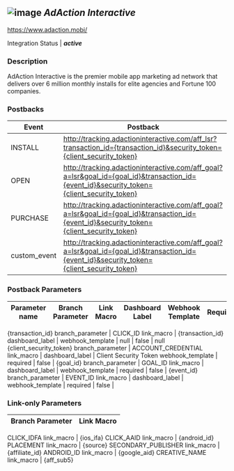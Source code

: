 ## ![image](https://cdn.branch.io/branch-assets/ad-partner-manager/aai_logo_med_trans_black-1509989746768.png)	***AdAction Interactive***
https://www.adaction.mobi/

Integration Status |  ***active***

###  Description
AdAction Interactive is the premier mobile app marketing ad network that delivers over 6 million monthly installs for elite agencies and Fortune 100 companies.

### Postbacks
Event | Postback
--- | ---
INSTALL | http://tracking.adactioninteractive.com/aff_lsr?transaction_id={transaction_id}&security_token={client_security_token}
OPEN | http://tracking.adactioninteractive.com/aff_goal?a=lsr&goal_id={goal_id}&transaction_id={event_id}&security_token={client_security_token}
PURCHASE | http://tracking.adactioninteractive.com/aff_goal?a=lsr&goal_id={goal_id}&transaction_id={event_id}&security_token={client_security_token}
custom_event | http://tracking.adactioninteractive.com/aff_goal?a=lsr&goal_id={goal_id}&transaction_id={event_id}&security_token={client_security_token}

### Postback Parameters
Parameter name | Branch Parameter | Link Macro | Dashboard Label | Webhook Template | Required | Description
--- | --- | --- | --- | --- | --- | --- 
{transaction_id}
branch_parameter | CLICK_ID
link_macro | {transaction_id}
dashboard_label | 
webhook_template | null | false | null
{client_security_token}
branch_parameter | ACCOUNT_CREDENTIAL
link_macro | 
dashboard_label | Client Security Token
webhook_template | 
required | false | 
{goal_id}
branch_parameter | GOAL_ID
link_macro | 
dashboard_label | 
webhook_template | 
required | false | 
{event_id}
branch_parameter | EVENT_ID
link_macro | 
dashboard_label | 
webhook_template | 
required | false | 

### Link-only Parameters
Branch Parameter | Link Macro
--- | ---
CLICK_IDFA
link_macro | {ios_ifa}
CLICK_AAID
link_macro | {android_id}
PLACEMENT
link_macro | {source}
SECONDARY_PUBLISHER
link_macro | {affiliate_id}
ANDROID_ID
link_macro | {google_aid}
CREATIVE_NAME
link_macro | {aff_sub5}



